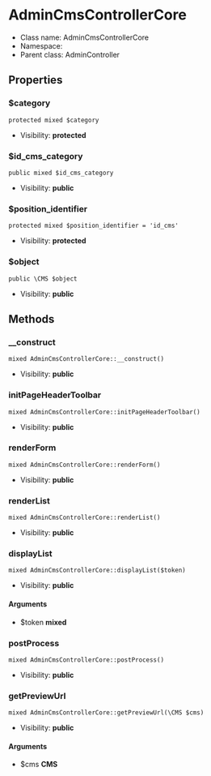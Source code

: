AdminCmsControllerCore
===============






* Class name: AdminCmsControllerCore
* Namespace: 
* Parent class: AdminController





Properties
----------


### $category

    protected mixed $category





* Visibility: **protected**


### $id_cms_category

    public mixed $id_cms_category





* Visibility: **public**


### $position_identifier

    protected mixed $position_identifier = 'id_cms'





* Visibility: **protected**


### $object

    public \CMS $object





* Visibility: **public**


Methods
-------


### __construct

    mixed AdminCmsControllerCore::__construct()





* Visibility: **public**




### initPageHeaderToolbar

    mixed AdminCmsControllerCore::initPageHeaderToolbar()





* Visibility: **public**




### renderForm

    mixed AdminCmsControllerCore::renderForm()





* Visibility: **public**




### renderList

    mixed AdminCmsControllerCore::renderList()





* Visibility: **public**




### displayList

    mixed AdminCmsControllerCore::displayList($token)





* Visibility: **public**


#### Arguments
* $token **mixed**



### postProcess

    mixed AdminCmsControllerCore::postProcess()





* Visibility: **public**




### getPreviewUrl

    mixed AdminCmsControllerCore::getPreviewUrl(\CMS $cms)





* Visibility: **public**


#### Arguments
* $cms **CMS**


